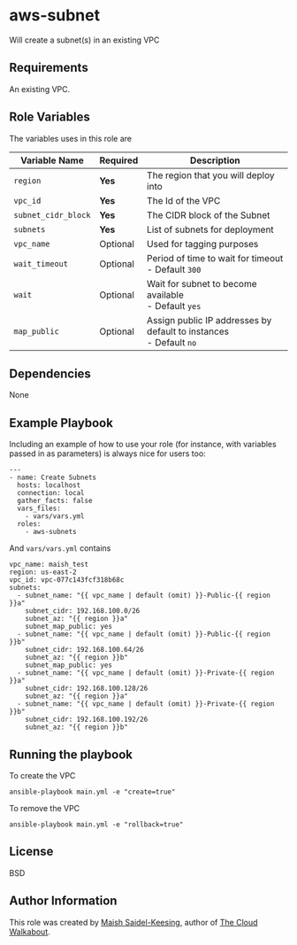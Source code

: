 # aws-subnet

Will create a subnet(s) in an existing VPC 

## Requirements

An existing VPC.

## Role Variables

The variables uses in this role are

| Variable Name | Required | Description | 
|----|----|----|
| `region`| **Yes** | The region that you will deploy into |
| `vpc_id` | **Yes** | The Id of the VPC | 
| `subnet_cidr_block` | **Yes** | The CIDR block of the Subnet  | 
| `subnets` | **Yes** | List of subnets for deployment
| `vpc_name` | Optional | Used for tagging purposes |
| `wait_timeout` | Optional | Period of time to wait for timeout <br> - Default `300` |
| `wait` | Optional | Wait for subnet to become available <br> - Default `yes` |
| `map_public` | Optional | Assign public IP addresses by default to instances <br> - Default `no` |

## Dependencies

None

## Example Playbook

Including an example of how to use your role (for instance, with variables passed in as parameters) is always nice for users too:

```
---
- name: Create Subnets
  hosts: localhost
  connection: local
  gather_facts: false
  vars_files:
    - vars/vars.yml
  roles:
    - aws-subnets
```

And `vars/vars.yml` contains

```
vpc_name: maish_test
region: us-east-2
vpc_id: vpc-077c143fcf318b68c
subnets:
  - subnet_name: "{{ vpc_name | default (omit) }}-Public-{{ region }}a"
    subnet_cidr: 192.168.100.0/26
    subnet_az: "{{ region }}a"
    subnet_map_public: yes
  - subnet_name: "{{ vpc_name | default (omit) }}-Public-{{ region }}b"
    subnet_cidr: 192.168.100.64/26
    subnet_az: "{{ region }}b"
    subnet_map_public: yes
  - subnet_name: "{{ vpc_name | default (omit) }}-Private-{{ region }}a"
    subnet_cidr: 192.168.100.128/26
    subnet_az: "{{ region }}a"
  - subnet_name: "{{ vpc_name | default (omit) }}-Private-{{ region }}b"
    subnet_cidr: 192.168.100.192/26
    subnet_az: "{{ region }}b"
```

## Running the playbook

To create the VPC

`ansible-playbook main.yml -e "create=true"`

To remove the VPC

`ansible-playbook main.yml -e "rollback=true"`

## License

BSD

## Author Information
This role was created by [Maish Saidel-Keesing](https://www.maishsk.com/), author of [The Cloud Walkabout](http://cloudwalkabout.com/).